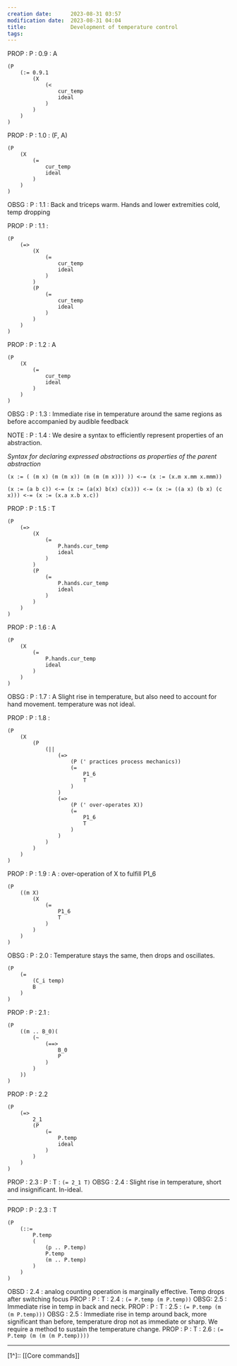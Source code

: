 ```yaml
---
creation date:		2023-08-31 03:57
modification date:	2023-08-31 04:04
title: 				Development of temperature control
tags:
---
```

PROP : P : 0.9 : A 
```
(P
	(:= 0.9.1
		(X
			(<
				cur_temp
				ideal	
			)
		)
	)
)
```

PROP : P : 1.0 : (F, A)
```
(P
	(X
		(=
			cur_temp
			ideal
		)
	)
)
```

OBSG : P : 1.1 : Back and triceps warm. Hands and lower extremities cold, temp dropping

PROP : P : 1.1 : 
```
(P
	(=>
		(X
			(=
				cur_temp
				ideal
			)
		)
		(P
			(=
				cur_temp
				ideal
			)
		)
	)
)
```

PROP : P : 1.2 : A
```
(P
	(X
		(=
			cur_temp
			ideal
		)
	)
)
```

OBSG : P : 1.3 : Immediate rise in temperature around the same regions as before accompanied by audible feedback

NOTE : P : 1.4 : We desire a syntax to efficiently represent properties of an abstraction.

*Syntax for declaring expressed abstractions as properties of the parent abstraction*
```
(x := ( (m x) (m (m x)) (m (m (m x))) )) <-= (x := (x.m x.mm x.mmm))

(x := (a b c)) <-= (x := (a(x) b(x) c(x))) <-= (x := ((a x) (b x) (c x))) <-= (x := (x.a x.b x.c))
```

PROP : P : 1.5 : T
```
(P
	(=> 
		(X
			(=
				P.hands.cur_temp
				ideal
			)
		)
		(P
			(=
				P.hands.cur_temp
				ideal
			)
		)
	)
)
```

PROP : P : 1.6 : A
```
(P
	(X
		(=
			P.hands.cur_temp
			ideal
		)
	)
)
```

OBSG : P : 1.7 : A  Slight rise in temperature, but also need to account for hand movement. temperature was not ideal.

PROP : P : 1.8 : 
```
(P
	(X
		(P
			(||
				(=>
					(P (' practices process mechanics))
					(= 
						P1_6
						T
					)
				)
				(=> 
					(P (' over-operates X))
					(=
						P1_6
						T
					)
				)
			)
		)
	)
)
```

PROP : P : 1.9 : A : over-operation of X to fulfill P1_6
```
(P 
	((m X)
		(X
			(=
				P1_6
				T
			)
		)
	)
)
```

OBSG : P : 2.0 : Temperature stays the same, then drops and oscillates. 
```
(P
	(=
		(C_i temp)
		B
	)
)
```

PROP : P : 2.1 :
```
(P
	((m .. B_0)(
		(~ 
			(==> 
				B_0 
				P
			)
		)
	))	
)
```

PROP : P : 2.2 
```
(P 
	(=> 
		2_1 
		(P
			(=
				P.temp
				ideal
			)
		)
	)
)
```

PROP : 2.3 :  P : T : `(= 2_1 T)`
OBSG : 2.4 : Slight rise in temperature, short and insignificant. In-ideal.

---
PROP : P : 2.3 : T
```
(P
	(::=
		P.temp
		(
			(p .. P.temp)
			P.temp
			(m .. P.temp)
		)
	)
)
```

OBSD : 2.4 : analog counting operation is marginally effective. Temp drops after switching focus
PROP : P : T : 2.4 : `(= P.temp (m P.temp))`
OBSG: 2.5 : Immediate rise in temp in back and neck. 
PROP : P : T : 2.5 : `(= P.temp (m (m P.temp)))`
OBSG : 2.5 : Immediate rise in temp around back, more significant than before, temperature drop not as immediate or sharp. We require a method to sustain the temperature change.
PROP : P : T : 2.6 : `(= P.temp (m (m (m P.temp))))`

---
[1^]:: [[Core commands]]

